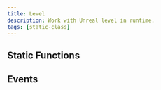 ```yaml
---
title: Level
description: Work with Unreal level in runtime.
tags: [static-class]
---
```


<HeaderDeclaration type="StaticClass" name="Level" is_static />

<!--
## Examples

```lua title="Client/Index.lua"

``` -->


## Static Functions

<StaticFunctionsDeclaration type="StaticClass" name="Level" />


## Events

<EventsDeclaration type="StaticClass" name="Level" />